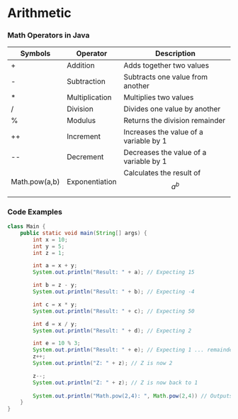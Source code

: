 # Arithmetic

### Math Operators in Java

| Symbols       | Operator       | Description                            |
| ------------- | -------------- | -------------------------------------- |
| +             | Addition       | Adds together two values               |
| -             | Subtraction    | Subtracts one value from another       |
| \*            | Multiplication | Multiplies two values                  |
| /             | Division       | Divides one value by another           |
| %             | Modulus        | Returns the division remainder         |
| ++            | Increment      | Increases the value of a variable by 1 |
| --            | Decrement      | Decreases the value of a variable by 1 |
| Math.pow(a,b) | Exponentiation | Calculates the result of $$a^b$$       |

### Code Examples

```java
class Main {
    public static void main(String[] args) {
        int x = 10;
        int y = 5;
        int z = 1;

        int a = x + y;
        System.out.println("Result: " + a); // Expecting 15

        int b = z - y;
        System.out.println("Result: " + b); // Expecting -4

        int c = x * y;
        System.out.println("Result: " + c); // Expecting 50

        int d = x / y;
        System.out.println("Result: " + d); // Expecting 2

        int e = 10 % 3;
        System.out.println("Result: " + e); // Expecting 1 ... remainder of 1
        z++;
        System.out.println("Z: " + z); // Z is now 2

        z--;
        System.out.println("Z: " + z); // Z is now back to 1
        
        System.out.println("Math.pow(2,4): ", Math.pow(2,4)) // Outputs: 16
    }
}
```
